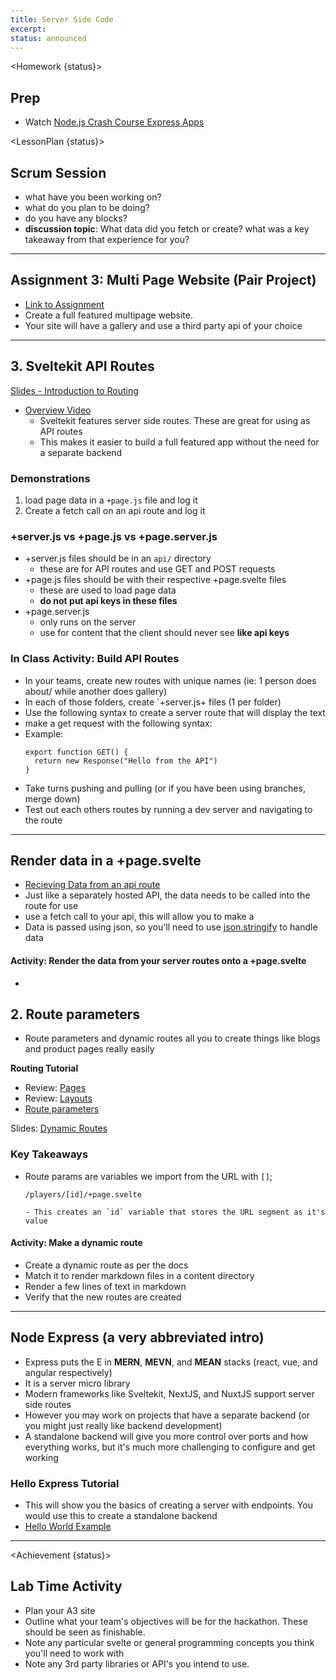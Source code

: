 ```yaml
---
title: Server Side Code
excerpt:
status: announced
---
```


<script>
	import Homework from "$lib/components/Homework.svelte";
	import LessonPlan from "$lib/components/LessonPlan.svelte";
	import Achievement from "$lib/components/Achievement.svelte";
</script>

<Homework {status}>

<h2>Prep</h2>

- Watch [Node.js Crash Course Express Apps](https://www.youtube.com/watch?v=Lr9WUkeYSA8)

</Homework>

<LessonPlan {status}>

<h2 id="scrum-meeting">Scrum Session</h2>

- what have you been working on?
- what do you plan to be doing?
- do you have any blocks?
- **discussion topic**: What data did you fetch or create? what was a key takeaway from that experience for you?

---

<h2>Assignment 3: Multi Page Website (Pair Project)</h2>

- [Link to Assignment](/courses/cpnt-262/assessments/assignment-3)
- Create a full featured multipage website.
- Your site will have a gallery and use a third party api of your choice

---

<h2 id="api-routes">3. Sveltekit API Routes</h2>

[Slides - Introduction to Routing](https://sait-wbdv.github.io/slides/w23/cpnt-262/http-rest.html)

- [Overview Video](https://youtu.be/eW8uTGspyV8)
  - Sveltekit features server side routes. These are great for using as API routes
  - This makes it easier to build a full featured app without the need for a separate backend

### Demonstrations

1. load page data in a `+page.js` file and log it
2. Create a fetch call on an api route and log it

### +server.js vs +page.js vs +page.server.js

- +server.js files should be in an `api/` directory
  - these are for API routes and use GET and POST requests
- +page.js files should be with their respective +page.svelte files
  - these are used to load page data
  - **do not put api keys in these files**
- +page.server.js
  - only runs on the server
  - use for content that the client should never see **like api keys**

### In Class Activity: Build API Routes

- In your teams, create new routes with unique names (ie: 1 person does about/ while another does gallery)
- In each of those folders, create `+server.js+ files (1 per folder)
- Use the following syntax to create a server route that will display the text
- make a get request with the following syntax:
- Example:
  ```
  export function GET() {
    return new Response("Hello from the API")
  }
  ```
- Take turns pushing and pulling (or if you have been using branches, merge down)
- Test out each others routes by running a dev server and navigating to the route

---

<h2>Render data in a +page.svelte</h2>

- [Recieving Data from an api route](https://kit.svelte.dev/docs/routing#server-receiving-data)
- Just like a separately hosted API, the data needs to be called into the route for use
- use a fetch call to your api, this will allow you to make a
- Data is passed using json, so you'll need to use [json.stringify](https://developer.mozilla.org/en-US/docs/Web/JavaScript/Reference/Global_Objects/JSON/stringify) to handle data

#### Activity: Render the data from your server routes onto a +page.svelte

-

<h2 id="route-params"> 2. Route parameters</h2>

- Route parameters and dynamic routes all you to create things like blogs and product pages really easily

**Routing Tutorial**

- Review: [Pages](https://learn.svelte.dev/tutorial/pages)
- Review: [Layouts](https://learn.svelte.dev/tutorial/layouts)
- [Route parameters](https://learn.svelte.dev/tutorial/params)

Slides: [Dynamic Routes](https://sait-wbdv.github.io/slides/w23/cpnt-262/sveltekit-introduction.html#/13)

### Key Takeaways

- Route params are variables we import from the URL with `[]`;

  ```
  /players/[id]/+page.svelte
  ```

      - This creates an `id` variable that stores the URL segment as it's value

#### Activity: Make a dynamic route

- Create a dynamic route as per the docs
- Match it to render markdown files in a content directory
- Render a few lines of text in markdown
- Verify that the new routes are created

---

<h2>Node Express (a very abbreviated intro)</h2>

- Express puts the E in **MERN**, **MEVN**, and **MEAN** stacks (react, vue, and angular respectively)
- It is a server micro library
- Modern frameworks like Sveltekit, NextJS, and NuxtJS support server side routes
- However you may work on projects that have a separate backend (or you might just really like backend development)
- A standalone backend will give you more control over ports and how everything works, but it's much more challenging to configure and get working

### Hello Express Tutorial

- This will show you the basics of creating a server with endpoints. You would use this to create a standalone backend
- [Hello World Example](https://expressjs.com/en/starter/hello-world.html)

---

</LessonPlan>

<Achievement {status}>

<h2>Lab Time Activity</h2>

- Plan your A3 site
- Outline what your team's objectives will be for the hackathon. These should be seen as finishable.
- Note any particular svelte or general programming concepts you think you'll need to work with
- Note any 3rd party libraries or API's you intend to use.

</Achievement>
